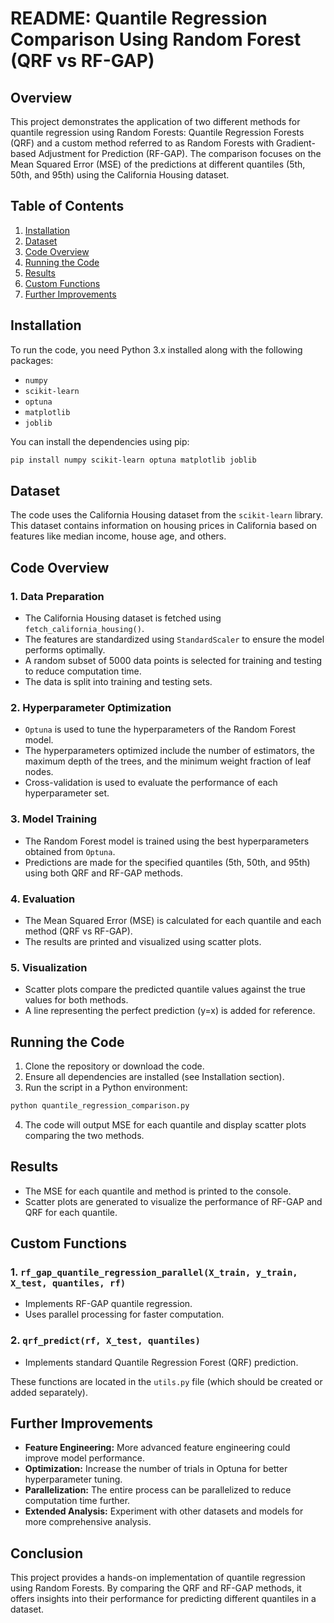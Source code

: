 
# README: Quantile Regression Comparison Using Random Forest (QRF vs RF-GAP)

## Overview
This project demonstrates the application of two different methods for quantile regression using Random Forests: Quantile Regression Forests (QRF) and a custom method referred to as Random Forests with Gradient-based Adjustment for Prediction (RF-GAP). The comparison focuses on the Mean Squared Error (MSE) of the predictions at different quantiles (5th, 50th, and 95th) using the California Housing dataset.

## Table of Contents
1. [Installation](#installation)
2. [Dataset](#dataset)
3. [Code Overview](#code-overview)
4. [Running the Code](#running-the-code)
5. [Results](#results)
6. [Custom Functions](#custom-functions)
7. [Further Improvements](#further-improvements)

## Installation

To run the code, you need Python 3.x installed along with the following packages:
- `numpy`
- `scikit-learn`
- `optuna`
- `matplotlib`
- `joblib`

You can install the dependencies using pip:
```bash
pip install numpy scikit-learn optuna matplotlib joblib
```

## Dataset

The code uses the California Housing dataset from the `scikit-learn` library. This dataset contains information on housing prices in California based on features like median income, house age, and others.

## Code Overview

### 1. Data Preparation
- The California Housing dataset is fetched using `fetch_california_housing()`.
- The features are standardized using `StandardScaler` to ensure the model performs optimally.
- A random subset of 5000 data points is selected for training and testing to reduce computation time.
- The data is split into training and testing sets.

### 2. Hyperparameter Optimization
- `Optuna` is used to tune the hyperparameters of the Random Forest model.
- The hyperparameters optimized include the number of estimators, the maximum depth of the trees, and the minimum weight fraction of leaf nodes.
- Cross-validation is used to evaluate the performance of each hyperparameter set.

### 3. Model Training
- The Random Forest model is trained using the best hyperparameters obtained from `Optuna`.
- Predictions are made for the specified quantiles (5th, 50th, and 95th) using both QRF and RF-GAP methods.

### 4. Evaluation
- The Mean Squared Error (MSE) is calculated for each quantile and each method (QRF vs RF-GAP).
- The results are printed and visualized using scatter plots.

### 5. Visualization
- Scatter plots compare the predicted quantile values against the true values for both methods.
- A line representing the perfect prediction (y=x) is added for reference.

## Running the Code

1. Clone the repository or download the code.
2. Ensure all dependencies are installed (see Installation section).
3. Run the script in a Python environment:

```bash
python quantile_regression_comparison.py
```

4. The code will output MSE for each quantile and display scatter plots comparing the two methods.

## Results

- The MSE for each quantile and method is printed to the console.
- Scatter plots are generated to visualize the performance of RF-GAP and QRF for each quantile.

## Custom Functions

### 1. `rf_gap_quantile_regression_parallel(X_train, y_train, X_test, quantiles, rf)`
   - Implements RF-GAP quantile regression.
   - Uses parallel processing for faster computation.

### 2. `qrf_predict(rf, X_test, quantiles)`
   - Implements standard Quantile Regression Forest (QRF) prediction.

These functions are located in the `utils.py` file (which should be created or added separately).

## Further Improvements

- **Feature Engineering:** More advanced feature engineering could improve model performance.
- **Optimization:** Increase the number of trials in Optuna for better hyperparameter tuning.
- **Parallelization:** The entire process can be parallelized to reduce computation time further.
- **Extended Analysis:** Experiment with other datasets and models for more comprehensive analysis.

## Conclusion

This project provides a hands-on implementation of quantile regression using Random Forests. By comparing the QRF and RF-GAP methods, it offers insights into their performance for predicting different quantiles in a dataset.
